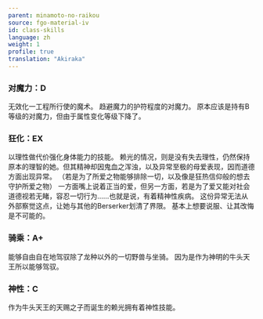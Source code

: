 ```yaml
---
parent: minamoto-no-raikou
source: fgo-material-iv
id: class-skills
language: zh
weight: 1
profile: true
translation: "Akiraka"
---
```


### 对魔力：D

无效化一工程所行使的魔术。
趋避魔力的护符程度的对魔力。
原本应该是持有B等级的对魔力，但由于属性变化等级下降了。

### 狂化：EX

以理性做代价强化身体能力的技能。
赖光的情况，则是没有失去理性，仍然保持原本的理智的她。但其精神却因鬼血之浑浊，以及异常至极的母爱表现，因而道德方面出现异常。
（若是为了所爱之物能够排除一切，以及像是狂热信仰般的想去守护所爱之物）
一方面嘴上说着正当的爱，但另一方面，若是为了爱又能对社会道德视若无睹，容忍一切行为……也就是说，有着精神性疾病。
这份异常无法从外部察觉这点，让她与其他的Berserker划清了界限。
基本上想要说服、让其改悔是不可能的。

### 骑乘：A+

能够自由自在地驾驭除了龙种以外的一切野兽与坐骑。
因为是作为神明的牛头天王所以能够驾驭。

### 神性：C

作为牛头天王的天赐之子而诞生的赖光拥有着神性技能。
